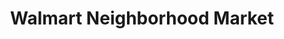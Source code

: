 ---
title: "Walmart Neighborhood Market"
url: /diamond-bar/walmart-neighborhood-market/
shop: Supermarkt
---